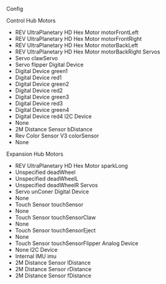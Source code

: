 Config

Control Hub
Motors
 - REV UltraPlanetary HD Hex Motor   motorFrontLeft
 - REV UltraPlanetary HD Hex Motor   motorFrontRight
 - REV UltraPlanetary HD Hex Motor   motorBackLeft
 - REV UltraPlanetary HD Hex Motor   motorBackRight
Servos
 - Servo clawServo
 - Servo flipper
Digital Device
 - Digital Device green1
 - Digital Device red1
 - Digital Device green2
 - Digital Device red2
 - Digital Device green3
 - Digital Device red3
 - Digital Device green4
 - Digital Device red4
I2C Device
 - None
 - 2M Distance Sensor bDistance
 - Rev Color Sensor V3 colorSensor
 - None

Expansion Hub
Motors
 - REV UltraPlanetary HD Hex Motor   sparkLong
 - Unspecified deadWheel
 - Unspecified deadWheelL
 - Unspecified deadWheelR
Servos
 - Servo unConer
Digital Device
 - None
 - Touch Sensor touchSensor
 - None
 - Touch Sensor touchSensorClaw
 - None
 - Touch Sensor touchSensorEject
 - None
 - Touch Sensor touchSensorFlipper
Analog Device
 - None
I2C Device
 - Internal IMU imu
 - 2M Distance Sensor lDistance
 - 2M Distance Sensor rDistance
 - 2M Distance Sensor fDistance